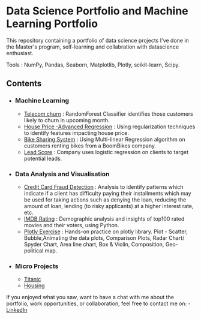 # Data Science Portfolio and Machine Learning Portfolio
This repository containing a portfolio of data science projects I've done in the Master's program, self-learning and collabration with datascience enthusiast.

Tools : NumPy, Pandas, Seaborn, Matplotlib, Plotly, scikit-learn, Scipy.
 
 
## Contents
- ### Machine Learning
	- [Telecom churn](https://github.com/DakshinGowda/DataScience-Projects/tree/main/Telecom%20Churn) : RandomForest Classifier identifies those customers likely to churn in 	   upcoming month. 
	- [House Price -Advanced Regression](https://github.com/DakshinGowda/DataScience-Projects/tree/main/House%20Price%20Prediction) : Using regularization techniques to 		  identify features impacting house price.
	- [Bike Sharing System](https://github.com/DakshinGowda/DataScience-Projects/tree/main/Bike%20Sharing) : Using Multi-linear Regression algorithm on customers renting bikes   	      from a BoomBikes company.
	- [Lead Score](https://github.com/DakshinGowda/DataScience-Projects/tree/main/Lead%20Score) : Company uses logistic regression on clients to target potential leads.

     
- ### Data Analysis and Visualisation
	- [Credit Card Fraud Detection](https://github.com/DakshinGowda/DataScience-Projects/tree/main/Credit-Card-Loan) : Analysis to identify patterns which indicate if a client 	      has difficulty paying their installments which may be used for taking actions such as denying the loan, reducing the amount of loan, lending (to risky applicants) at a             higher interest rate, etc.
	- [IMDB Rating](https://github.com/DakshinGowda/DataScience-Projects/blob/main/IMDB%20Assignment/IMDb%2BMovie%2BAssignment%2BData.ipynb) : Demographic analysis and      	   insights of top100 rated movies and their voters, using Python.
	- [Plotly Exercise](https://github.com/DakshinGowda/DataScience-Projects/blob/main/plotly.ipynb) : Hands-on practice on plotly library. Plot - 
	  Scatter, Bubble,Animating the data plots, Comparison Plots, Radar Chart/ Spyder Chart,  Area line chart, Box & Violin, Composition, Geo-political map.
	  
	  
- ### Micro Projects 
	- [Titanic](https://github.com/DakshinGowda/Kaggle/blob/main/Titanic.ipynb)
  	- [Housing](https://github.com/DakshinGowda/Real-Estate-Sales-Predicition/blob/main/Multiple%2BLinear%2BRegression%2B-%2BHousing%2BCase%2BStudy.ipynb)


If you enjoyed what you saw, want to have a chat with me about the portfolio, work opportunities, or collaboration, feel free to contact me on: - [LinkedIn](https://www.linkedin.com/in/dakshingowda/)
    
